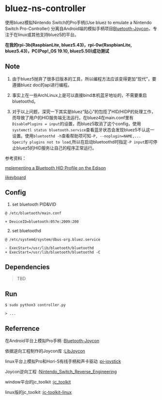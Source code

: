 # bluez-ns-controller
使用bluez模拟Nintendo Switch的Pro手柄(Use bluez to emulate a Nintendo Switch Pro-Controller)
分离自Android端的模拟手柄项目[Bluetooth-Joycon](https://github.com/mumumusuc/Bluetooth-Joycon)，专注于在linux或其他支持bluez5的平台。

**在我的rpi-3b(RaspbianLite, bluez5.43)，rpi-0w(RaspbianLite, bluez5.43)，PC(Pop!_OS 19.10, bluez5.50)成功测试**

## Note

1. 由于bluez5抛弃了很多旧版本的工具，所以编程方法应该变得更加“现代”，要遵循bluez doc的api进行编程。

2. 事实上在一些ArchLinux上是可以直接bind本机蓝牙地址的，不需要重启bluetoothd。

3. 对于以上问题，深究一下其实是bluez“贴心”的包揽了HID/HIDP的处理工作，而导致了用户的HID服务端无法运行。在bluez4在main.conf里有`DisablePlugins = input`的设置，而bluez5取消了这个config，使用`systemctl status bluetooth.service`查看蓝牙状态会发现bluez5不认这一设置。使用`bluetoothd -h`查看帮助项可知`-P, --noplugin=NAME,...     Specify plugins not to load`,所以在启动bluetoothd时指定`-P input`即可停止bluez5的HID服务让自己的程序正常运行。

参考资料：

  [mplementing a Bluetooth HID Profile on the Edison](https://community.intel.com/t5/Intel-Makers/Implementing-a-Bluetooth-HID-Profile-on-the-Edison/td-p/546841)

  [iikeyboard](https://github.com/ii/iikeyboard/wiki) 


## Config

1. set bluetooth PID&VID
  ```
  @ /etc/bluetooth/main.conf
  
  + DeviceID=bluetooth:057e:2009:200
  ```

2. set bluetoothd
  ```
  @ /etc/systemd/system/dbus-org.bluez.service
  
  - ExecStart=/usr/lib/bluetooth/bluetoothd
  + ExecStart=/usr/lib/bluetooth/bluetoothd -C
  ```

## Dependencies

> TBD

## Run

```
$ sudo python3 controller.py

> ...
```

## Referrence
在Android平台上模拟Pro手柄            :[Bluetooth-Joycon](https://github.com/mumumusuc/Bluetooth-Joycon)

依据逆向工程制作的Joycon库             :[LibJoycon](https://github.com/mumumusuc/LibJoycon)

linux平台上模拟Pro和Hori-S有线手柄和声卡驱动  :[pi-joystick](https://github.com/mumumusuc/pi-joystick)

Joycon逆向工程                       :[Nintendo_Switch_Reverse_Engineering](https://github.com/dekuNukem/Nintendo_Switch_Reverse_Engineering)

window平台的jc_toolkit               :[jc_toolkit](https://github.com/CTCaer/jc_toolkit)

linux版的jc_toolkit                  :[jc-toolkit-linux](https://github.com/mumumusuc/jc-toolkit-linux)
